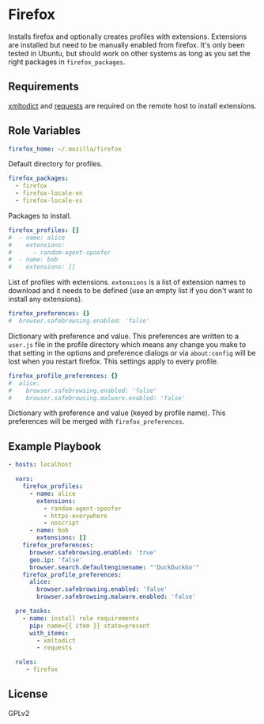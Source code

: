 # Firefox

Installs firefox and optionally creates profiles with extensions.
Extensions are installed but need to be manually enabled from firefox.
It's only been tested in Ubuntu, but should work on other systems as long as
you set the right packages in `firefox_packages`.

## Requirements

[xmltodict][0] and [requests][1] are required on the remote host to install
extensions.

## Role Variables

```yaml
firefox_home: ~/.mozilla/firefox
```

Default directory for profiles.

```yaml
firefox_packages:
  - firefox
  - firefox-locale-en
  - firefox-locale-es
```

Packages to install.

```yaml
firefox_profiles: []
#  - name: alice
#    extensions:
#      - random-agent-spoofer
#  - name: bob
#    extensions: []
```

List of profiles with extensions. `extensions` is a list of extension names to
download and it needs to be defined (use an empty list if you don't want to
install any extensions).

```yaml
firefox_preferences: {}
#  browser.safebrowsing.enabled: 'false'
```

Dictionary with preference and value. This preferences are written to a `user.js`
file in the profile directory which means any change you make to that setting in
the options and preference dialogs or via `about:config` will be lost when you
restart firefox. This settings apply to every profile.

```yaml
firefox_profile_preferences: {}
#  alice:
#    browser.safebrowsing.enabled: 'false'
#    browser.safebrowsing.malware.enabled: 'false'
```

Dictionary with preference and value (keyed by profile name). This preferences
will be merged with `firefox_preferences`.

## Example Playbook

```yaml
- hosts: localhost

  vars:
    firefox_profiles:
      - name: alice
        extensions:
          - random-agent-spoofer
          - https-everywhere
          - noscript
      - name: bob
        extensions: []
    firefox_preferences:
      browser.safebrowsing.enabled: 'true'
      geo.ip: 'false'
      browser.search.defaultenginename: "'DuckDuckGo'"
    firefox_profile_preferences:
      alice:
        browser.safebrowsing.enabled: 'false'
        browser.safebrowsing.malware.enabled: 'false'

  pre_tasks:
    - name: install role requirements
      pip: name={{ item }} state=present
      with_items:
        - xmltodict
        - requests

  roles:
     - firefox
```

License
-------

GPLv2



[0]: https://github.com/martinblech/xmltodict "xmltodict"
[1]: http://docs.python-requests.org/en/master "requests"
